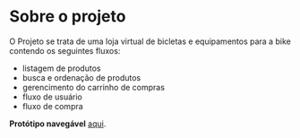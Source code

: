 # Sobre o projeto

O Projeto se trata de uma loja virtual de bicletas e equipamentos para a bike contendo os seguintes fluxos:

- listagem de produtos
- busca e ordenação de produtos
- gerencimento do carrinho de compras
- fluxo de usuário
- fluxo de compra

**Protótipo navegável** [aqui](https://www.figma.com/proto/FaaAwc3nRRW4cTuxlQPNxw/Bicycle-Shop?node-id=1%3A2&scaling=min-zoom).
